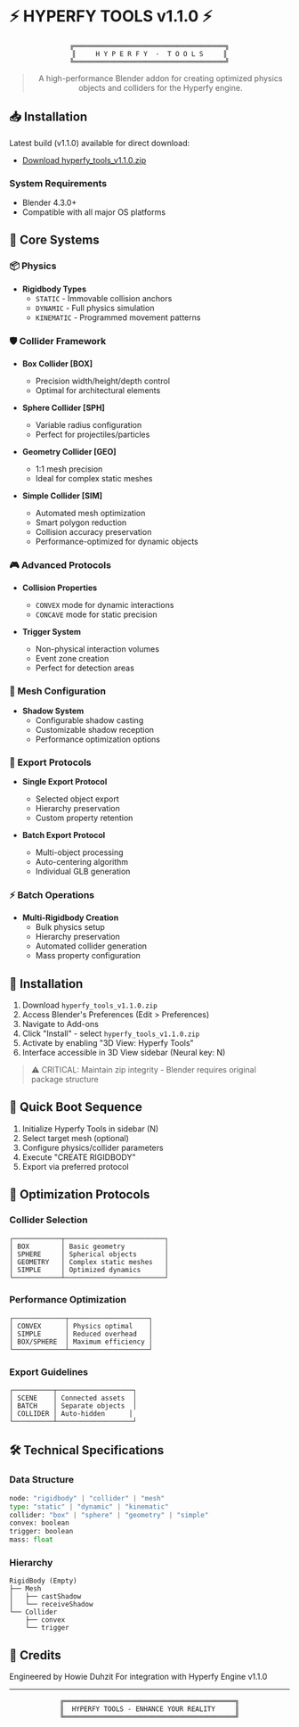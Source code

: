 # ⚡ HYPERFY TOOLS v1.1.0 ⚡

<div align="center">

```ascii
╔══════════════════════════════════════╗
║     H Y P E R F Y  ·  T O O L S     ║
╚══════════════════════════════════════╝
```

> A high-performance Blender addon for creating optimized physics objects and colliders for the Hyperfy engine.

</div>

## 📥 Installation

Latest build (v1.1.0) available for direct download:
- [Download hyperfy_tools_v1.1.0.zip](https://github.com/HowieDuhzit/Hyperfy-Tools/releases/tag/v1.1.0)

### System Requirements
- Blender 4.3.0+
- Compatible with all major OS platforms

## 🌟 Core Systems

### 📦 Physics
- **Rigidbody Types**
  - `STATIC` - Immovable collision anchors
  - `DYNAMIC` - Full physics simulation
  - `KINEMATIC` - Programmed movement patterns

### 🛡️ Collider Framework
- **Box Collider [BOX]**
  - Precision width/height/depth control
  - Optimal for architectural elements
  
- **Sphere Collider [SPH]**
  - Variable radius configuration
  - Perfect for projectiles/particles
  
- **Geometry Collider [GEO]**
  - 1:1 mesh precision
  - Ideal for complex static meshes
  
- **Simple Collider [SIM]**
  - Automated mesh optimization
  - Smart polygon reduction
  - Collision accuracy preservation
  - Performance-optimized for dynamic objects

### 🎮 Advanced Protocols
- **Collision Properties**
  - `CONVEX` mode for dynamic interactions
  - `CONCAVE` mode for static precision
  
- **Trigger System**
  - Non-physical interaction volumes
  - Event zone creation
  - Perfect for detection areas

### 🎨 Mesh Configuration
- **Shadow System**
  - Configurable shadow casting
  - Customizable shadow reception
  - Performance optimization options

### 💾 Export Protocols
- **Single Export Protocol**
  - Selected object export
  - Hierarchy preservation
  - Custom property retention
  
- **Batch Export Protocol**
  - Multi-object processing
  - Auto-centering algorithm
  - Individual GLB generation

### ⚡ Batch Operations
- **Multi-Rigidbody Creation**
  - Bulk physics setup
  - Hierarchy preservation
  - Automated collider generation
  - Mass property configuration

## 🚀 Installation

1. Download `hyperfy_tools_v1.1.0.zip`
2. Access Blender's Preferences (Edit > Preferences)
3. Navigate to Add-ons
4. Click "Install" - select `hyperfy_tools_v1.1.0.zip`
5. Activate by enabling "3D View: Hyperfy Tools"
6. Interface accessible in 3D View sidebar (Neural key: N)

> ⚠️ CRITICAL: Maintain zip integrity - Blender requires original package structure

## 🎯 Quick Boot Sequence

1. Initialize Hyperfy Tools in sidebar (N)
2. Select target mesh (optional)
3. Configure physics/collider parameters
4. Execute "CREATE RIGIDBODY"
5. Export via preferred protocol

## 🔧 Optimization Protocols

### Collider Selection
```
┌────────────┬─────────────────────────┐
│ BOX        │ Basic geometry          │
│ SPHERE     │ Spherical objects       │
│ GEOMETRY   │ Complex static meshes   │
│ SIMPLE     │ Optimized dynamics      │
└────────────┴─────────────────────────┘
```

### Performance Optimization
```
┌─────────────┬────────────────────┐
│ CONVEX      │ Physics optimal    │
│ SIMPLE      │ Reduced overhead   │
│ BOX/SPHERE  │ Maximum efficiency │
└─────────────┴────────────────────┘
```

### Export Guidelines
```
┌──────────┬───────────────────┐
│ SCENE    │ Connected assets  │
│ BATCH    │ Separate objects  │
│ COLLIDER │ Auto-hidden      │
└──────────┴───────────────────┘
```

## 🛠️ Technical Specifications

### Data Structure
```python
node: "rigidbody" | "collider" | "mesh"
type: "static" | "dynamic" | "kinematic"
collider: "box" | "sphere" | "geometry" | "simple"
convex: boolean
trigger: boolean
mass: float
```

### Hierarchy
```
RigidBody (Empty)
├── Mesh
│   ├── castShadow
│   └── receiveShadow
└── Collider
    ├── convex
    └── trigger
```

## 💫 Credits

Engineered by Howie Duhzit
For integration with Hyperfy Engine v1.1.0

---

<div align="center">

```ascii
╔═══════════════════════════════════════════╗
║  HYPERFY TOOLS - ENHANCE YOUR REALITY     ║
╚═══════════════════════════════════════════╝
```

</div> 
